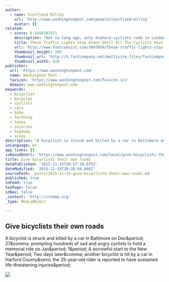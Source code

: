 ```yaml
---
author:
  - name: Courtland Milloy
    url: 'http://www.washingtonpost.com/people/courtland-milloy'
    avatar: {}
related:
  - score: 0.6458387971
    description: "Not so long ago, only diehard cyclists rode in London. But over the last decade, as bike lanes spread throughout the city, the number of bike commuters has doubled. Now, more people ride than ever have in the city's history-and there are actually so many people in bike lanes that the city is testing out a special new kind of traffic light to keep them moving."
    title: These Traffic Lights Stay Green Until All The Cyclists Have Crossed The Road
    url: 'http://www.fastcoexist.com/3047859/these-traffic-lights-stay-green-until-all-the-cyclists-have-crossed-the-road'
    thumbnail_height: 350
    thumbnail_url: 'http://h.fastcompany.net/multisite_files/fastcompany/imagecache/620x350/poster/2015/07/3047859-poster-p-1-these-traffic-lights-automatically-detect-cyclists-to-give-them-more-time-to-cross-the-road.jpg'
    thumbnail_width: 620
publisher:
  url: 'https://www.washingtonpost.com'
  name: Washington Post
  favicon: 'https://www.washingtonpost.com/favicon.ico'
  domain: www.washingtonpost.com
keywords:
  - bicyclist
  - bicycles
  - cyclists
  - cars
  - bike
  - farthing
  - lanes
  - injuries
  - highway
  - areas
description: 'A bicyclist is struck and killed by a car in Baltimore on Dec. 27, prompting hundreds of sad and angry cyclists to hold a memorial ride on Jan. 1. A sorrowful start to the New Year. Two days later, another bicyclist is hit by a car in Harford County; the 25-year-old rider is reported to have sustained life-threatening injuries.'
inLanguage: en
app_links: []
isBasedOnUrl: 'https://www.washingtonpost.com/local/give-bicyclists-their-own-roads/2015/01/06/d814428a-95e8-11e4-927a-4fa2638cd1b0_story.html'
title: Give bicyclists their own roads
datePublished: '2015-11-15T20:57:10.875Z'
dateModified: '2015-11-15T20:38:56.846Z'
sourcePath: _posts/2015-11-15-give-bicyclists-their-own-roads.md
published: true
inFeed: true
hasPage: false
inNav: false
_context: 'http://schema.org'
_type: MediaObject

---
```

<article style=""><h1>Give bicyclists their own roads</h1><p>A bicyclist is struck and killed by a car in Baltimore on Dec&amp;period; 27&amp;comma; prompting hundreds of sad and angry cyclists to hold a memorial ride on Jan&amp;period; 1&amp;period; A sorrowful start to the New Year&amp;period; Two days later&amp;comma; another bicyclist is hit by a car in Harford County&amp;semi; the 25-year-old rider is reported to have sustained life-threatening injuries&amp;period;</p><img src="https://img.washingtonpost.com/rw/WashingtonPost/Production/Libraries/Common/StandingArt/Homepage-Evergreen-Images/BikeMessengers%20WillisBretz%20111390844587.jpg" /></article>